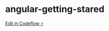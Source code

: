 # angular-getting-stared

[Edit in Codeflow ⚡️](https://stackblitz.com/~/github.com/janpi242/angular-getting-stared)